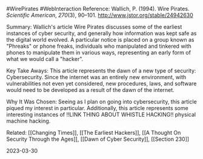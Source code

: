 #WirePirates #WebInteraction 
Reference:
Wallich, P. (1994). Wire Pirates. _Scientific American_, _270_(3), 90–101. http://www.jstor.org/stable/24942630

Summary:
Wallich's article Wire Pirates discusses some of the earliest instances of cyber security, and generally how information was kept safe as the digital world evolved. A particular notice is placed on a group known as "Phreaks" or phone freaks, individuals who manipulated and tinkered with phones to manipulate them in various ways, representing an early form of what we would call a "hacker".

Key Take Aways:
This article represents the dawn of a new type of security: Cybersecurity. Since the internet was an entirely new environment, with vulnerabilities not even yet considered, new procedures, laws, and software would need to be developed as a result of the dawn of the internet.

Why It Was Chosen:
Seeing as I plan on going into cybersecurity, this article piqued my interest in particular. Additionally, this article represents some interesting instances of !!LINK THING ABOUT WHISTLE HACKING!! physical machine hacking.


Related:
[[Changing Times]], [[The Earliest Hackers]], [[A Thought On Security Through the Ages]], [[Dawn of Cyber Security]], [[Section 230]]

2023-03-30

